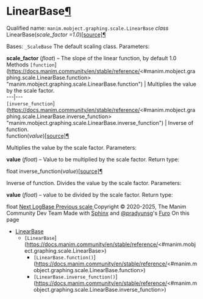 # LinearBase[¶](https://docs.manim.community/en/stable/reference/<#linearbase> "Link to this heading")
Qualified name: `manim.mobject.graphing.scale.LinearBase`
_class_ LinearBase(_scale_factor =1.0_)[[source]](https://docs.manim.community/en/stable/reference/<../_modules/manim/mobject/graphing/scale.html#LinearBase>)[¶](https://docs.manim.community/en/stable/reference/<#manim.mobject.graphing.scale.LinearBase> "Link to this definition")
    
Bases: `_ScaleBase`
The default scaling class.
Parameters:
    
**scale_factor** (_float_) – The slope of the linear function, by default 1.0
Methods
`[function`](https://docs.manim.community/en/stable/reference/<#manim.mobject.graphing.scale.LinearBase.function> "manim.mobject.graphing.scale.LinearBase.function") | Multiplies the value by the scale factor.  
---|---  
`[inverse_function`](https://docs.manim.community/en/stable/reference/<#manim.mobject.graphing.scale.LinearBase.inverse_function> "manim.mobject.graphing.scale.LinearBase.inverse_function") | Inverse of function.  
function(_value_)[[source]](https://docs.manim.community/en/stable/reference/<../_modules/manim/mobject/graphing/scale.html#LinearBase.function>)[¶](https://docs.manim.community/en/stable/reference/<#manim.mobject.graphing.scale.LinearBase.function> "Link to this definition")
    
Multiplies the value by the scale factor.
Parameters:
    
**value** (_float_) – Value to be multiplied by the scale factor.
Return type:
    
float
inverse_function(_value_)[[source]](https://docs.manim.community/en/stable/reference/<../_modules/manim/mobject/graphing/scale.html#LinearBase.inverse_function>)[¶](https://docs.manim.community/en/stable/reference/<#manim.mobject.graphing.scale.LinearBase.inverse_function> "Link to this definition")
    
Inverse of function. Divides the value by the scale factor.
Parameters:
    
**value** (_float_) – value to be divided by the scale factor.
Return type:
    
float
[ Next LogBase ](https://docs.manim.community/en/stable/reference/<manim.mobject.graphing.scale.LogBase.html>) [ Previous scale ](https://docs.manim.community/en/stable/reference/<manim.mobject.graphing.scale.html>)
Copyright © 2020-2025, The Manim Community Dev Team 
Made with [Sphinx](https://docs.manim.community/en/stable/reference/<https:/www.sphinx-doc.org/>) and [@pradyunsg](https://docs.manim.community/en/stable/reference/<https:/pradyunsg.me>)'s [Furo](https://docs.manim.community/en/stable/reference/<https:/github.com/pradyunsg/furo>)
On this page 
  * [LinearBase](https://docs.manim.community/en/stable/reference/<#>)
    * `[LinearBase`](https://docs.manim.community/en/stable/reference/<#manim.mobject.graphing.scale.LinearBase>)
      * `[LinearBase.function()`](https://docs.manim.community/en/stable/reference/<#manim.mobject.graphing.scale.LinearBase.function>)
      * `[LinearBase.inverse_function()`](https://docs.manim.community/en/stable/reference/<#manim.mobject.graphing.scale.LinearBase.inverse_function>)



